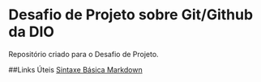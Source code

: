 # Desafio de Projeto sobre Git/Github da DIO
Repositório criado para o Desafio de Projeto.

##Links Úteis
[Sintaxe Básica Markdown](https://www.markdownguide.org/basic-syntax/)
